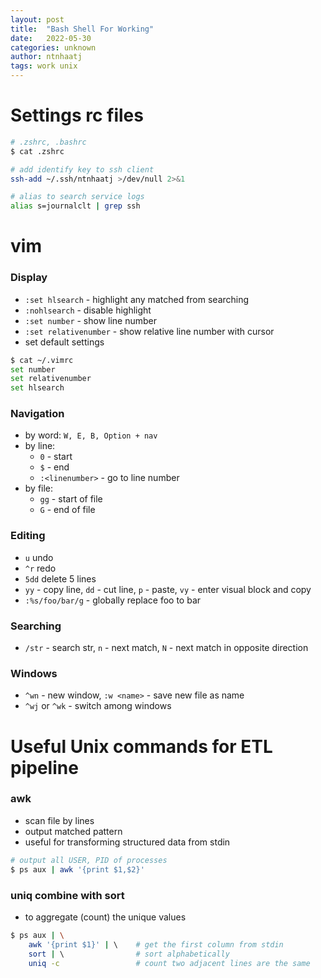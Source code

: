 ```yaml
---
layout: post
title:  "Bash Shell For Working"
date:   2022-05-30
categories: unknown
author: ntnhaatj
tags: work unix
---
```


# Settings rc files
```sh
# .zshrc, .bashrc
$ cat .zshrc

# add identify key to ssh client
ssh-add ~/.ssh/ntnhaatj >/dev/null 2>&1

# alias to search service logs
alias s=journalclt | grep ssh
```

# vim
### Display
- `:set hlsearch` - highlight any matched from searching
- `:nohlsearch` - disable highlight
- `:set number` - show line number
- `:set relativenumber` - show relative line number with cursor
- set default settings
```sh
$ cat ~/.vimrc 
set number
set relativenumber
set hlsearch
```

### Navigation
- by word: `W, E, B, Option + nav`
- by line: 
    - `0` - start
    - `$` - end
    - `:<linenumber>` - go to line number
- by file:
    - `gg` - start of file
    - `G` - end of file 

### Editing
- `u` undo
- `^r` redo
- `5dd` delete 5 lines
- `yy` - copy line, `dd` - cut line, `p` - paste, `vy` - enter visual block and copy
- `:%s/foo/bar/g` - globally replace foo to bar 

### Searching
- `/str` - search str, `n` - next match, `N` - next match in opposite direction

### Windows
- `^wn` - new window, `:w <name>` - save new file as name
- `^wj` or `^wk` - switch among windows


# Useful Unix commands for ETL pipeline
### awk
- scan file by lines
- output matched pattern
- useful for transforming structured data from stdin

```sh
# output all USER, PID of processes
$ ps aux | awk '{print $1,$2}'
```

### uniq combine with sort
- to aggregate (count) the unique values

```sh
$ ps aux | \
    awk '{print $1}' | \    # get the first column from stdin
    sort | \                # sort alphabetically
    uniq -c                 # count two adjacent lines are the same
```
